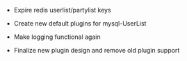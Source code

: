 * Expire redis userlist/partylist keys

* Create new default plugins for mysql-UserList
* Make logging functional again
* Finalize new plugin design and remove old plugin support
